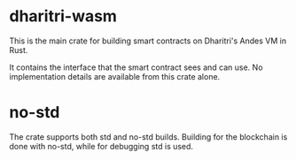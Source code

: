 # dharitri-wasm

This is the main crate for building smart contracts on Dharitri's Andes VM in Rust.

It contains the interface that the smart contract sees and can use. No implementation details are available from this crate alone.

# no-std

The crate supports both std and no-std builds. Building for the blockchain is done with no-std, while for debugging std is used.
